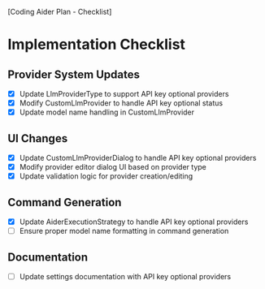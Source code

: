 [Coding Aider Plan - Checklist]

# Implementation Checklist

## Provider System Updates
- [x] Update LlmProviderType to support API key optional providers
- [x] Modify CustomLlmProvider to handle API key optional status
- [x] Update model name handling in CustomLlmProvider

## UI Changes
- [x] Update CustomLlmProviderDialog to handle API key optional providers
- [x] Modify provider editor dialog UI based on provider type
- [x] Update validation logic for provider creation/editing

## Command Generation
- [x] Update AiderExecutionStrategy to handle API key optional providers
- [ ] Ensure proper model name formatting in command generation

## Documentation
- [ ] Update settings documentation with API key optional providers

